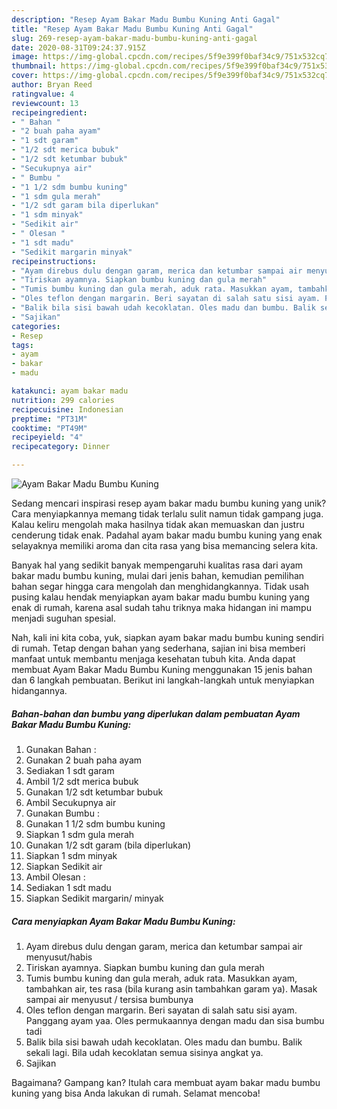 ```yaml
---
description: "Resep Ayam Bakar Madu Bumbu Kuning Anti Gagal"
title: "Resep Ayam Bakar Madu Bumbu Kuning Anti Gagal"
slug: 269-resep-ayam-bakar-madu-bumbu-kuning-anti-gagal
date: 2020-08-31T09:24:37.915Z
image: https://img-global.cpcdn.com/recipes/5f9e399f0baf34c9/751x532cq70/ayam-bakar-madu-bumbu-kuning-foto-resep-utama.jpg
thumbnail: https://img-global.cpcdn.com/recipes/5f9e399f0baf34c9/751x532cq70/ayam-bakar-madu-bumbu-kuning-foto-resep-utama.jpg
cover: https://img-global.cpcdn.com/recipes/5f9e399f0baf34c9/751x532cq70/ayam-bakar-madu-bumbu-kuning-foto-resep-utama.jpg
author: Bryan Reed
ratingvalue: 4
reviewcount: 13
recipeingredient:
- " Bahan "
- "2 buah paha ayam"
- "1 sdt garam"
- "1/2 sdt merica bubuk"
- "1/2 sdt ketumbar bubuk"
- "Secukupnya air"
- " Bumbu "
- "1 1/2 sdm bumbu kuning"
- "1 sdm gula merah"
- "1/2 sdt garam bila diperlukan"
- "1 sdm minyak"
- "Sedikit air"
- " Olesan "
- "1 sdt madu"
- "Sedikit margarin minyak"
recipeinstructions:
- "Ayam direbus dulu dengan garam, merica dan ketumbar sampai air menyusut/habis"
- "Tiriskan ayamnya. Siapkan bumbu kuning dan gula merah"
- "Tumis bumbu kuning dan gula merah, aduk rata. Masukkan ayam, tambahkan air, tes rasa (bila kurang asin tambahkan garam ya). Masak sampai air menyusut / tersisa bumbunya"
- "Oles teflon dengan margarin. Beri sayatan di salah satu sisi ayam. Panggang ayam yaa. Oles permukaannya dengan madu dan sisa bumbu tadi"
- "Balik bila sisi bawah udah kecoklatan. Oles madu dan bumbu. Balik sekali lagi. Bila udah kecoklatan semua sisinya angkat ya."
- "Sajikan"
categories:
- Resep
tags:
- ayam
- bakar
- madu

katakunci: ayam bakar madu 
nutrition: 299 calories
recipecuisine: Indonesian
preptime: "PT31M"
cooktime: "PT49M"
recipeyield: "4"
recipecategory: Dinner

---
```



![Ayam Bakar Madu Bumbu Kuning](https://img-global.cpcdn.com/recipes/5f9e399f0baf34c9/751x532cq70/ayam-bakar-madu-bumbu-kuning-foto-resep-utama.jpg)

Sedang mencari inspirasi resep ayam bakar madu bumbu kuning yang unik? Cara menyiapkannya memang tidak terlalu sulit namun tidak gampang juga. Kalau keliru mengolah maka hasilnya tidak akan memuaskan dan justru cenderung tidak enak. Padahal ayam bakar madu bumbu kuning yang enak selayaknya memiliki aroma dan cita rasa yang bisa memancing selera kita.



Banyak hal yang sedikit banyak mempengaruhi kualitas rasa dari ayam bakar madu bumbu kuning, mulai dari jenis bahan, kemudian pemilihan bahan segar hingga cara mengolah dan menghidangkannya. Tidak usah pusing kalau hendak menyiapkan ayam bakar madu bumbu kuning yang enak di rumah, karena asal sudah tahu triknya maka hidangan ini mampu menjadi suguhan spesial.


Nah, kali ini kita coba, yuk, siapkan ayam bakar madu bumbu kuning sendiri di rumah. Tetap dengan bahan yang sederhana, sajian ini bisa memberi manfaat untuk membantu menjaga kesehatan tubuh kita. Anda dapat membuat Ayam Bakar Madu Bumbu Kuning menggunakan 15 jenis bahan dan 6 langkah pembuatan. Berikut ini langkah-langkah untuk menyiapkan hidangannya.

<!--inarticleads1-->

##### Bahan-bahan dan bumbu yang diperlukan dalam pembuatan Ayam Bakar Madu Bumbu Kuning:

1. Gunakan  Bahan :
1. Gunakan 2 buah paha ayam
1. Sediakan 1 sdt garam
1. Ambil 1/2 sdt merica bubuk
1. Gunakan 1/2 sdt ketumbar bubuk
1. Ambil Secukupnya air
1. Gunakan  Bumbu :
1. Gunakan 1 1/2 sdm bumbu kuning
1. Siapkan 1 sdm gula merah
1. Gunakan 1/2 sdt garam (bila diperlukan)
1. Siapkan 1 sdm minyak
1. Siapkan Sedikit air
1. Ambil  Olesan :
1. Sediakan 1 sdt madu
1. Siapkan Sedikit margarin/ minyak




<!--inarticleads2-->

##### Cara menyiapkan Ayam Bakar Madu Bumbu Kuning:

1. Ayam direbus dulu dengan garam, merica dan ketumbar sampai air menyusut/habis
1. Tiriskan ayamnya. Siapkan bumbu kuning dan gula merah
1. Tumis bumbu kuning dan gula merah, aduk rata. Masukkan ayam, tambahkan air, tes rasa (bila kurang asin tambahkan garam ya). Masak sampai air menyusut / tersisa bumbunya
1. Oles teflon dengan margarin. Beri sayatan di salah satu sisi ayam. Panggang ayam yaa. Oles permukaannya dengan madu dan sisa bumbu tadi
1. Balik bila sisi bawah udah kecoklatan. Oles madu dan bumbu. Balik sekali lagi. Bila udah kecoklatan semua sisinya angkat ya.
1. Sajikan




Bagaimana? Gampang kan? Itulah cara membuat ayam bakar madu bumbu kuning yang bisa Anda lakukan di rumah. Selamat mencoba!
